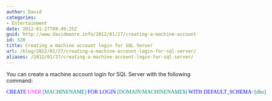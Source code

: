 ```yaml
---
author: David
categories:
- Entertainment
date: 2012-01-27T09:49:25Z
guid: http://www.davidmoore.info/2012/01/27/creating-a-machine-account-login-for-sql-server/
id: 520
title: Creating a machine account login for SQL Server
url: /blog/2012/01/27/creating-a-machine-account-login-for-sql-server/
aliases: /2012/01/27/creating-a-machine-account-login-for-sql-server/
---
```


You can create a machine account login for SQL Server with the following command:

<pre style="padding-bottom: 0px; line-height: normal; width: auto; font-family: ; background: white; color: ; overflow: visible"><font face="Consolas"><span style="color: "><font color="#0000ff">CREATE</font></span>&#160;<span style="color: "><font color="#ff00ff">USER</font></span>&#160;<span style="color: "><font color="#008080">[MACHINENAME]</font></span>&#160;<span style="color: "><font color="#0000ff">FOR</font></span>&#160;<span style="color: "><font color="#0000ff">LOGIN</font></span>&#160;<span style="color: "><font color="#008080">[DOMAIN\MACHINENAME$]</font></span>&#160;<span style="color: "><font color="#0000ff">WITH</font></span>&#160;<span style="color: "><font color="#0000ff">DEFAULT_SCHEMA</font></span><span style="color: "><font color="#808080">=</font></span><span style="color: "><font color="#008080">[dbo]</font></span>
</font></pre>

